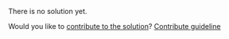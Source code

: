 
There is no solution yet.

Would you like to [contribute to the solution](https://github.com/BFEdev/BFE.dev-solutions/blob/main/quiz/structuredclone_en.md)? [Contribute guideline](https://github.com/BFEdev/BFE.dev-solutions#how-to-contribute)
